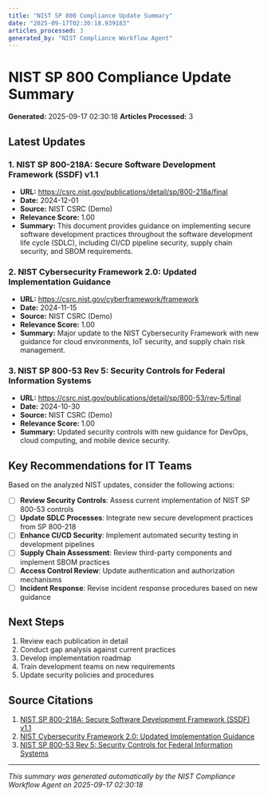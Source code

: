 ```yaml
---
title: "NIST SP 800 Compliance Update Summary"
date: "2025-09-17T02:30:18.939183"
articles_processed: 3
generated_by: "NIST Compliance Workflow Agent"
---
```


# NIST SP 800 Compliance Update Summary

**Generated:** 2025-09-17 02:30:18
**Articles Processed:** 3

## Latest Updates


### 1. NIST SP 800-218A: Secure Software Development Framework (SSDF) v1.1

- **URL:** https://csrc.nist.gov/publications/detail/sp/800-218a/final
- **Date:** 2024-12-01
- **Source:** NIST CSRC (Demo)
- **Relevance Score:** 1.00
- **Summary:** This document provides guidance on implementing secure software development practices throughout the software development life cycle (SDLC), including CI/CD pipeline security, supply chain security, and SBOM requirements.


### 2. NIST Cybersecurity Framework 2.0: Updated Implementation Guidance

- **URL:** https://csrc.nist.gov/cyberframework/framework
- **Date:** 2024-11-15
- **Source:** NIST CSRC (Demo)
- **Relevance Score:** 1.00
- **Summary:** Major update to the NIST Cybersecurity Framework with new guidance for cloud environments, IoT security, and supply chain risk management.


### 3. NIST SP 800-53 Rev 5: Security Controls for Federal Information Systems

- **URL:** https://csrc.nist.gov/publications/detail/sp/800-53/rev-5/final
- **Date:** 2024-10-30
- **Source:** NIST CSRC (Demo)
- **Relevance Score:** 1.00
- **Summary:** Updated security controls with new guidance for DevOps, cloud computing, and mobile device security.


## Key Recommendations for IT Teams

Based on the analyzed NIST updates, consider the following actions:

- [ ] **Review Security Controls**: Assess current implementation of NIST SP 800-53 controls
- [ ] **Update SDLC Processes**: Integrate new secure development practices from SP 800-218
- [ ] **Enhance CI/CD Security**: Implement automated security testing in development pipelines
- [ ] **Supply Chain Assessment**: Review third-party components and implement SBOM practices
- [ ] **Access Control Review**: Update authentication and authorization mechanisms
- [ ] **Incident Response**: Revise incident response procedures based on new guidance

## Next Steps

1. Review each publication in detail
2. Conduct gap analysis against current practices
3. Develop implementation roadmap
4. Train development teams on new requirements
5. Update security policies and procedures

## Source Citations

1. [NIST SP 800-218A: Secure Software Development Framework (SSDF) v1.1](https://csrc.nist.gov/publications/detail/sp/800-218a/final)
2. [NIST Cybersecurity Framework 2.0: Updated Implementation Guidance](https://csrc.nist.gov/cyberframework/framework)
3. [NIST SP 800-53 Rev 5: Security Controls for Federal Information Systems](https://csrc.nist.gov/publications/detail/sp/800-53/rev-5/final)


---
*This summary was generated automatically by the NIST Compliance Workflow Agent on 2025-09-17 02:30:18*
